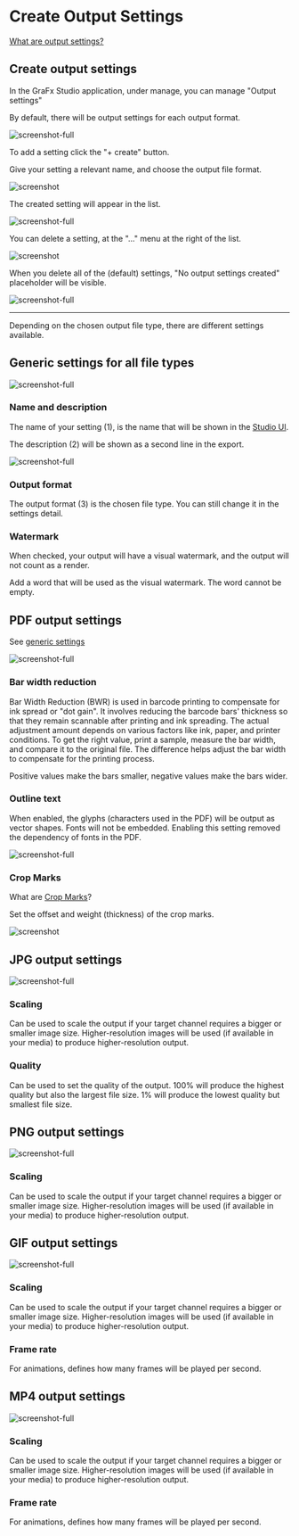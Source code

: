 # Create Output Settings

[What are output settings?](/GraFx-Studio/concepts/output-settings/)

## Create output settings

In the GraFx Studio application, under manage, you can manage "Output settings"

By default, there will be output settings for each output format. 

![screenshot-full](os00.png)

To add a setting click the "+ create" button.

Give your setting a relevant name, and choose the output file format.

![screenshot](os03.png)

The created setting will appear in the list.

![screenshot-full](os04.png)

You can delete a setting, at the "..." menu at the right of the list.

![screenshot](os06.png)

When you delete all of the (default) settings, "No output settings created" placeholder will be visible.

![screenshot-full](os01.png)

---

Depending on the chosen output file type, there are different settings available.

## Generic settings for all file types

![screenshot-full](os14.png)

### Name and description

The name of your setting (1), is the name that will be shown in the [Studio UI](/GraFx-Studio/guides/create-projects/#customize-your-project).

The description (2) will be shown as a second line in the export.

![screenshot-full](os15.png)

### Output format

The output format (3) is the chosen file type. You can still change it in the settings detail.

### Watermark

When checked, your output will have a visual watermark, and the output will not count as a render.

Add a word that will be used as the visual watermark. The word cannot be empty.

## PDF output settings

See [generic settings](#generic-settings-for-all-file-types)

![screenshot-full](os12.png)

### Bar width reduction

Bar Width Reduction (BWR) is used in barcode printing to compensate for ink spread or "dot gain". It involves reducing the barcode bars' thickness so that they remain scannable after printing and ink spreading. The actual adjustment amount depends on various factors like ink, paper, and printer conditions. To get the right value, print a sample, measure the bar width, and compare it to the original file. The difference helps adjust the bar width to compensate for the printing process.

Positive values make the bars smaller, negative values make the bars wider.

### Outline text

When enabled, the glyphs (characters used in the PDF) will be output as vector shapes. Fonts will not be embedded.
Enabling this setting removed the dependency of fonts in the PDF.

![screenshot-full](os17.png)

### Crop Marks

What are [Crop Marks](/GraFx-Studio/concepts/crop-marks/)?

Set the offset and weight (thickness) of the crop marks.

![screenshot](os16.png)

## JPG output settings

![screenshot-full](os13.png)

### Scaling

Can be used to scale the output if your target channel requires a bigger or smaller image size.
Higher-resolution images will be used (if available in your media) to produce higher-resolution output.

### Quality

Can be used to set the quality of the output. 100% will produce the highest quality but also the largest file size. 1% will produce the lowest quality but smallest file size.

## PNG output settings

![screenshot-full](os09.png)

### Scaling

Can be used to scale the output if your target channel requires a bigger or smaller image size.
Higher-resolution images will be used (if available in your media) to produce higher-resolution output.

## GIF output settings

![screenshot-full](os11.png)

### Scaling

Can be used to scale the output if your target channel requires a bigger or smaller image size.
Higher-resolution images will be used (if available in your media) to produce higher-resolution output.

### Frame rate

For animations, defines how many frames will be played per second.

## MP4 output settings

![screenshot-full](os10.png)

### Scaling

Can be used to scale the output if your target channel requires a bigger or smaller image size.
Higher-resolution images will be used (if available in your media) to produce higher-resolution output.

### Frame rate

For animations, defines how many frames will be played per second.
